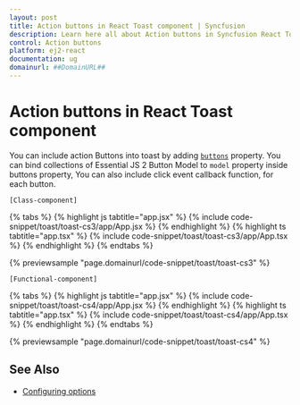 ```yaml
---
layout: post
title: Action buttons in React Toast component | Syncfusion
description: Learn here all about Action buttons in Syncfusion React Toast component of Syncfusion Essential JS 2 and more.
control: Action buttons 
platform: ej2-react
documentation: ug
domainurl: ##DomainURL##
---
```


# Action buttons in React Toast component

You can include action Buttons into toast by adding [`buttons`](https://ej2.syncfusion.com/react/documentation/api/toast/#buttons) property. You can bind collections of Essential JS 2 Button Model to `model` property inside buttons property, You can also include  click event callback function, for each button.

`[Class-component]`

{% tabs %}
{% highlight js tabtitle="app.jsx" %}
{% include code-snippet/toast/toast-cs3/app/App.jsx %}
{% endhighlight %}
{% highlight ts tabtitle="app.tsx" %}
{% include code-snippet/toast/toast-cs3/app/App.tsx %}
{% endhighlight %}
{% endtabs %}

 {% previewsample "page.domainurl/code-snippet/toast/toast-cs3" %}

`[Functional-component]`

{% tabs %}
{% highlight js tabtitle="app.jsx" %}
{% include code-snippet/toast/toast-cs4/app/App.jsx %}
{% endhighlight %}
{% highlight ts tabtitle="app.tsx" %}
{% include code-snippet/toast/toast-cs4/app/App.tsx %}
{% endhighlight %}
{% endtabs %}

 {% previewsample "page.domainurl/code-snippet/toast/toast-cs4" %}

## See Also

* [Configuring options](./config)